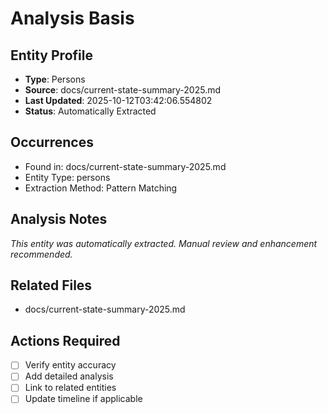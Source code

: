 # Analysis Basis

## Entity Profile
- **Type**: Persons
- **Source**: docs/current-state-summary-2025.md
- **Last Updated**: 2025-10-12T03:42:06.554802
- **Status**: Automatically Extracted

## Occurrences
- Found in: docs/current-state-summary-2025.md
- Entity Type: persons
- Extraction Method: Pattern Matching

## Analysis Notes
*This entity was automatically extracted. Manual review and enhancement recommended.*

## Related Files
- docs/current-state-summary-2025.md

## Actions Required
- [ ] Verify entity accuracy
- [ ] Add detailed analysis
- [ ] Link to related entities
- [ ] Update timeline if applicable
